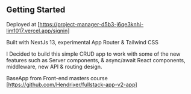 ## Getting Started

Deployed at [https://project-manager-d5b3-j6qe3knhi-lim1017.vercel.app/signin]

Built with NextJs 13, experimental App Router & Tailwind CSS

I Decided to build this simple CRUD app to work with some of the new features such as Server components, & async/await React components, middleware, new API & routing design.

BaseApp from Front-end masters course
[https://github.com/Hendrixer/fullstack-app-v2-app]
